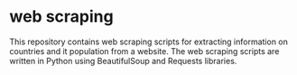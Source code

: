 # web scraping
This repository contains web scraping scripts for extracting  information on countries and it population from a website. The web scraping scripts are written in Python using BeautifulSoup and Requests libraries.
